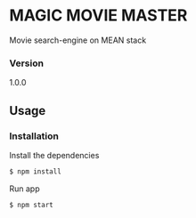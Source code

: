 # MAGIC MOVIE MASTER

Movie search-engine on MEAN stack

### Version
1.0.0

## Usage


### Installation

Install the dependencies

```sh
$ npm install
```
Run app

```sh
$ npm start
```
